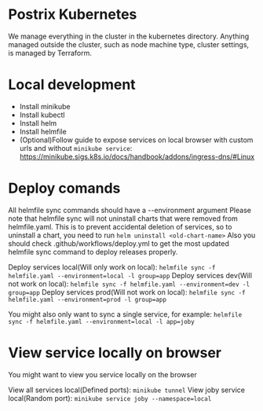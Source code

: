 # Postrix Kubernetes
We manage everything in the cluster in the kubernetes directory.
Anything managed outside the cluster, such as node machine type, cluster settings, is managed by Terraform.

# Local development
- Install minikube
- Install kubectl
- Install helm
- Install helmfile
- (Optional)Follow guide to expose services on local browser with custom urls and without `minikube service`: https://minikube.sigs.k8s.io/docs/handbook/addons/ingress-dns/#Linux

# Deploy comands
All helmfile sync commands should have a --environment argument
Please note that helmfile sync will not uninstall charts that were removed from helmfile.yaml.
This is to prevent accidental deletion of services, so to uninstall a chart, you need to run `helm uninstall <old-chart-name>`
Also you should check .github/workflows/deploy.yml to get the most updated helmfile sync command to deploy releases properly.

Deploy services local(Will only work on local): `helmfile sync -f helmfile.yaml --environment=local -l group=app`
Deploy services dev(Will not work on local): `helmfile sync -f helmfile.yaml --environment=dev -l group=app`
Deploy services prod(Will not work on local): `helmfile sync -f helmfile.yaml --environment=prod -l group=app`

You might also only want to sync a single service, for example: `helmfile sync -f helmfile.yaml --environment=local -l app=joby`

# View service locally on browser
You might want to view you service locally on the browser

View all services local(Defined ports): `minikube tunnel`
View joby service local(Random port): `minikube service joby --namespace=local`